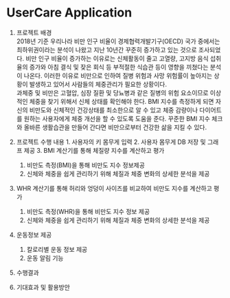 
# UserCare Application

  1. 프로젝트 배경   
     2018년 기준 우리나라 비만 인구 비율이 경제협력개발기구(OECD) 국가 중에서는 최하위권이라는 분석이 나왔고 지난 10년간 꾸준히 증가하고 있는 것으로 조사되었다. 비만 인구 비율이 증가하는 이유로는 신체활동이 줄고 고열량, 고지방 음식 섭취율의 증가와 아침 결식 및 잦은 회식 등 부적절한 식습관 등이 영향을 끼쳤다는 분석이 나온다. 이러한 이유로 비만으로 인하여 질병 위험과 사망 위험률이 높아지는 상황이 발생하고 있어서 사람들의 체중관리가 필요한 상황이다.       
    과체중 및 비만은 고혈압, 심장 질환 및 당뇨병과 같은 질병의 위험 요소이므로 이상적인 체중을 찾기 위해서 신체 상태를 확인해야 한다. BMI 지수를 측정하게 되면 자신의 비만도와 신체적인 건강상태를 최소한으로 알 수 있고 체중 감량이나 다이어트를 원하는 사용자에게 체중 개선을 할 수 있도록 도움을 준다. 꾸준한 BMI 지수 체크와 올바른 생활습관을 만들어 간다면 비만으로부터 건강한 삶을 지킬 수 있다.

  2. 프로젝트 수행 내용
    1. 사용자의 키 몸무게 입력
    2. 사용자 몸무게 DB 저장 및 그래프 제공
    3. BMI 계산기를 통해 체질량 지수를 계산하고 평가
      1. 비만도 측정(BMI)을 통해 비만도 지수 정보제공
      2. 신체와 체중을 쉽게 관리하기 위해 체질과 체중 변화의 상세한 분석을 제공
      
   4. WHR 계산기를 통해 허리와 엉덩이 사이즈를 비교하여 비만도 지수를 계산하고 평가
      1. 비만도 측정(WHR)을 통해 비만도 지수 정보 제공
      2. 신체와 체중을 쉽게 관리하기 위해 체질과 체중 변화의 상세한 분석을 제공
     
   5. 운동정보 제공
      1. 칼로리별 운동 정보 제공
      2. 운동 알림 기능
      
  3. 수행결과

  4. 기대효과 및 활용방안


